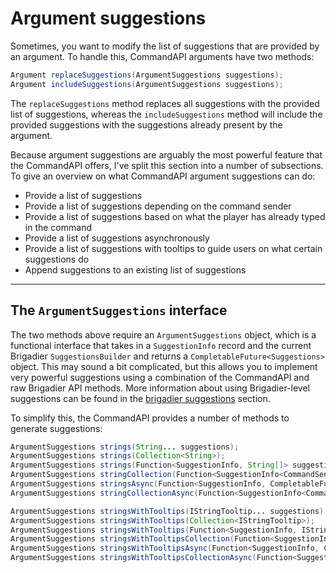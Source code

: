 # Argument suggestions

Sometimes, you want to modify the list of suggestions that are provided by an argument. To handle this, CommandAPI arguments have two methods:

```java
Argument replaceSuggestions(ArgumentSuggestions suggestions);
Argument includeSuggestions(ArgumentSuggestions suggestions);
```

The `replaceSuggestions` method replaces all suggestions with the provided list of suggestions, whereas the `includeSuggestions` method will include the provided suggestions with the suggestions already present by the argument.

Because argument suggestions are arguably the most powerful feature that the CommandAPI offers, I've split this section into a number of subsections. To give an overview on what CommandAPI argument suggestions can do:

- Provide a list of suggestions
- Provide a list of suggestions depending on the command sender
- Provide a list of suggestions based on what the player has already typed in the command
- Provide a list of suggestions asynchronously
- Provide a list of suggestions with tooltips to guide users on what certain suggestions do
- Append suggestions to an existing list of suggestions

-----

## The `ArgumentSuggestions` interface

The two methods above require an `ArgumentSuggestions` object, which is a functional interface that takes in a `SuggestionInfo` record and the current Brigadier `SuggestionsBuilder` and returns a `CompletableFuture<Suggestions>` object. This may sound a bit complicated, but this allows you to implement very powerful suggestions using a combination of the CommandAPI and raw Brigadier API methods. More information about using Brigadier-level suggestions can be found in the [brigadier suggestions](./brigadiersuggestions.md) section.

To simplify this, the CommandAPI provides a number of methods to generate suggestions:

```java
ArgumentSuggestions strings(String... suggestions);
ArgumentSuggestions strings(Collection<String>);
ArgumentSuggestions strings(Function<SuggestionInfo, String[]> suggestions);
ArgumentSuggestions stringCollection(Function<SuggestionInfo<CommandSender>, Collection<String>>);
ArgumentSuggestions stringsAsync(Function<SuggestionInfo, CompletableFuture<String[]>> suggestions);
ArgumentSuggestions stringCollectionAsync(Function<SuggestionInfo<CommandSender>, CompletableFuture<Collection<String>>>);

ArgumentSuggestions stringsWithTooltips(IStringTooltip... suggestions);
ArgumentSuggestions stringsWithTooltips(Collection<IStringTooltip>);
ArgumentSuggestions stringsWithTooltips(Function<SuggestionInfo, IStringTooltip[]> suggestions);
ArgumentSuggestions stringsWithTooltipsCollection(Function<SuggestionInfo<CommandSender>, Collection<IStringTooltip>>);
ArgumentSuggestions stringsWithTooltipsAsync(Function<SuggestionInfo, CompletableFuture<IStringTooltip[]>> suggestions);
ArgumentSuggestions stringsWithTooltipsCollectionAsync(Function<SuggestionInfo<CommandSender>, CompletableFuture<Collection<IStringTooltip>>>);
```
